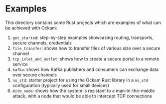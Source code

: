 # Examples

This directory contains some Rust projects which are examples of what can be achieved with Ockam:

1. `get_started`: step-by-step examples showcasing routing, transports, secure channels, credentials
2. `file_transfer`: shows how to transfer files of various size over a secure channel
3. `tcp_inlet_and_outlet`: shows how to create a secure portal to a remote service
4. `kafka`: shows how Kafka publishers and consumers can exchange data over secure channels
5. `no_std`: starter project for using the Ockam Rust library in a `no_std` configuration (typically used for small devices)
6. `mitm_node`: shows how the system is resistant to a man-in-the-middle attack, with a node that would be able to intercept TCP connections
